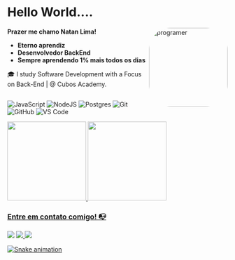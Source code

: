 # Hello World....

**Prazer me chamo Natan Lima!**<img align="right" alt="programer" height="180em" style="border-radius:50px;" src="https://veja.abril.com.br/wp-content/uploads/2016/05/giphy-3-original.gif">

- **Eterno aprendiz**
- **Desenvolvedor BackEnd**
- **Sempre aprendendo 1% mais todos os dias**

🎓 I study Software Development with a Focus on Back-End | @ Cubos Academy.




##
![JavaScript](https://img.shields.io/badge/javascript-%23323330.svg?style=for-the-badge&logo=javascript&logoColor=%23F7DF1E)
![NodeJS](https://img.shields.io/badge/node.js-6DA55F?style=for-the-badge&logo=node.js&logoColor=white)
![Postgres](https://img.shields.io/badge/postgres-%23316192.svg?style=for-the-badge&logo=postgresql&logoColor=white)
![Git](https://img.shields.io/badge/git-%23F05033.svg?style=for-the-badge&logo=git&logoColor=white)
![GitHub](https://img.shields.io/badge/github-%23121011.svg?style=for-the-badge&logo=github&logoColor=white)
![VS Code](https://img.shields.io/badge/VS%20Code-0078d7.svg?style=for-the-badge&logo=visual-studio-code&logoColor=white)


<div>
<a href="https://github.com/natanlimadev">
<img height="180em" src="https://github-readme-stats.vercel.app/api/top-langs/?username=natanlimadev&layout=compact&langs_count=7&theme=dracula"/>
<img height="180em" src="https://github-readme-stats.vercel.app/api?username=natanlimadev&show_icons=true&theme=dracula&include_all_commits=true&count_private=true"/>
</div>


 ### Entre em contato comigo! 📭
<div>
<a href="https://www.linkedin.com/in/natanlimadesenvolvedor" target="_blank"><img src="https://img.shields.io/badge/-LinkedIn-%230077B5?style=for-the-badge&logo=linkedin&logoColor=white" target="_blank"></a> 
<a href="https://api.WhatsApp.com/send?phone=5521993029125" target="_blank"><img src=https://img.shields.io/badge/WhatsApp-25D366?style=for-the-badge&logo=whatsapp&logoColor=white target="_blank"/>
<a href="mailto:natanlimadevrj@gmail.com" target="_blank"><img src=https://img.shields.io/badge/Gmail-D14836?style=for-the-badge&logo=gmail&logoColor=white>

 ![Snake animation](https://github.com/natanlimadev/natanlimadev/blob/output/github-contribution-grid-snake.svg)
</div>
